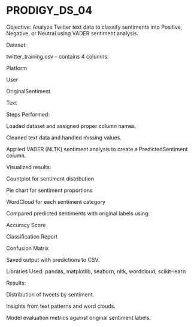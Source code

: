 # PRODIGY_DS_04

Objective:
Analyze Twitter text data to classify sentiments into Positive, Negative, or Neutral using VADER sentiment analysis.

Dataset:

twitter_training.csv – contains 4 columns:

Platform

User

OriginalSentiment

Text

Steps Performed:

Loaded dataset and assigned proper column names.

Cleaned text data and handled missing values.

Applied VADER (NLTK) sentiment analysis to create a PredictedSentiment column.

Visualized results:

Countplot for sentiment distribution

Pie chart for sentiment proportions

WordCloud for each sentiment category

Compared predicted sentiments with original labels using:

Accuracy Score

Classification Report

Confusion Matrix

Saved output with predictions to CSV.

Libraries Used:
pandas, matplotlib, seaborn, nltk, wordcloud, scikit-learn

Results:

Distribution of tweets by sentiment.

Insights from text patterns and word clouds.

Model evaluation metrics against original sentiment labels.
